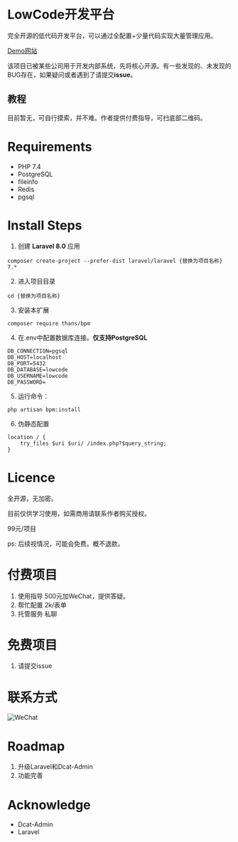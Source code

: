 # LowCode开发平台

完全开源的低代码开发平台，可以通过全配置+少量代码实现大量管理应用。

[Demo网站](http://81.68.176.146/)

该项目已被某些公司用于开发内部系统，先将核心开源。有一些发现的、未发现的BUG存在，如果疑问或者遇到了请提交**issue**。

## 教程

目前暂无，可自行摸索，并不难。作者提供付费指导，可扫底部二维码。

# Requirements
- PHP 7.4
- PostgreSQL
- fileinfo
- Redis
- pgsql

# Install Steps

1. 创建 **Laravel 8.0** 应用

```
composer create-project --prefer-dist laravel/laravel {替换为项目名称} 7.*
```

2. 进入项目目录

 ```
 cd {替换为项目名称}
 ```

3. 安装本扩展

```
composer require thans/bpm
```


4. 在.env中配置数据库连接。**仅支持PostgreSQL**

```
DB_CONNECTION=pgsql
DB_HOST=localhost
DB_PORT=5432
DB_DATABASE=lowcode
DB_USERNAME=lowcode
DB_PASSWORD=
```

5. 运行命令：

```php artisan bpm:install```

6. 伪静态配置

```
location / {
    try_files $uri $uri/ /index.php?$query_string;
}
```

# Licence

全开源，无加密。

目前仅供学习使用，如需商用请联系作者购买授权。

99元/项目

ps: 后续视情况，可能会免费。概不退款。

# 付费项目

1. 使用指导 500元加WeChat，提供答疑。
2. 帮忙配置 2k/表单
3. 托管服务 私聊

# 免费项目

1. 请提交issue

# 联系方式

![WeChat](https://img.thans.cn/wechat.jpg)

# Roadmap

1. 升级Laravel和Dcat-Admin
2. 功能完善

# Acknowledge

- Dcat-Admin
- Laravel

